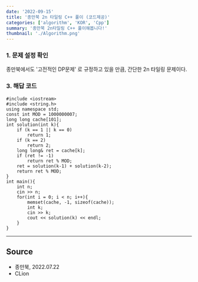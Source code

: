```yaml
---
date: '2022-09-15'
title: '종만북 2n 타일링 C++ 풀이 (코드제공)'
categories: ['algorithm', 'KOR', 'Cpp']
summary: '종만북 2n타일링 C++ 풀이해봅니다!'
thumbnail: './Algorithm.png'
---
```


### 1. 문제 설정 확인

종만북에서도 '고전적인 DP문제' 로 규정하고 있을 만큼, 간단한 2n 타일링 문제이다. 

### 3. 해답 코드

```
#include <iostream>
#include <string.h>
using namespace std;
const int MOD = 1000000007;
long long cache[101];
int solution(int k){
    if (k == 1 || k == 0)
        return 1;
    if (k == 2)
        return 2;
    long long& ret = cache[k];
    if (ret != -1)
        return ret % MOD;
    ret = solution(k-1) + solution(k-2);
    return ret % MOD;
}
int main(){
    int n;
    cin >> n;
    for(int i = 0; i < n; i++){
        memset(cache, -1, sizeof(cache));
        int k;
        cin >> k;
        cout << solution(k) << endl;
    }
}

```
--- 

## Source

- 종만북, 2022.07.22
- CLion
